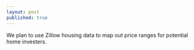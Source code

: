 ```yaml
---
layout: post
published: true
---
```


We plan to use Zillow housing data to map out price ranges for potential home investers.
